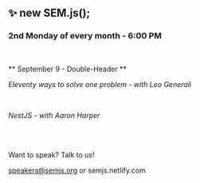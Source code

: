 ## ✨ new SEM.js();
### 2nd Monday of every month - 6:00 PM
<br/>

** September 9 - Double-Header **

*Eleventy ways to solve one problem - with Leo Generali*

<br/>

*NestJS - with Aaron Harper*


<br/>
<br/>

Want to speak? Talk to us!

speakers@semjs.org or semjs.netlify.com


